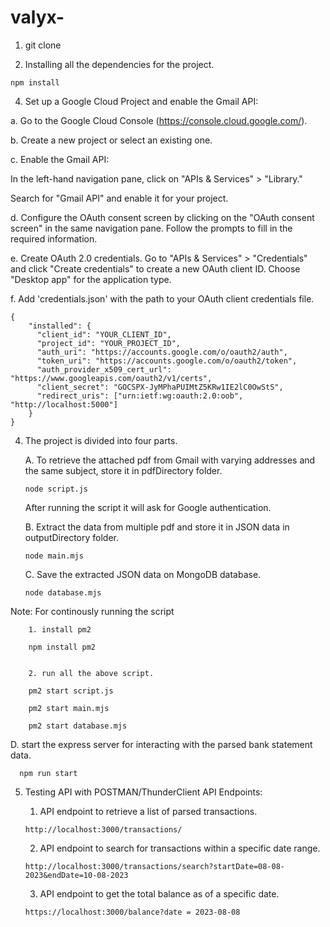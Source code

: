 # valyx-

1. git clone

2. Installing all the dependencies for the project.

  ```
  npm install
  ```
  

4. Set up a Google Cloud Project and enable the Gmail API:

a. Go to the Google Cloud Console (https://console.cloud.google.com/).

b. Create a new project or select an existing one.

c. Enable the Gmail API:


In the left-hand navigation pane, click on "APIs & Services" > "Library."

Search for "Gmail API" and enable it for your project.

d. Configure the OAuth consent screen by clicking on the "OAuth consent screen" in the same navigation pane. Follow the prompts to fill in the required information.

e. Create OAuth 2.0 credentials. Go to "APIs & Services" > "Credentials" and click "Create credentials" to create a new OAuth client ID. Choose "Desktop app" for the application type.

f. Add 'credentials.json' with the path to your OAuth client credentials file.

```
{
    "installed": {
      "client_id": "YOUR_CLIENT_ID",
      "project_id": "YOUR_PROJECT_ID",
      "auth_uri": "https://accounts.google.com/o/oauth2/auth",
      "token_uri": "https://accounts.google.com/o/oauth2/token",
      "auth_provider_x509_cert_url": "https://www.googleapis.com/oauth2/v1/certs",
      "client_secret": "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",
      "redirect_uris": ["urn:ietf:wg:oauth:2.0:oob", "http://localhost:5000"]
    }
}
```

4. The project is divided into four parts.

   A. To retrieve the attached pdf from Gmail with varying addresses and the same subject, store it in pdfDirectory folder.
      ```
     node script.js
      ```
      After running the script it will ask for Google authentication.

   B. Extract the data from multiple pdf and store it in JSON data in outputDirectory folder.
      ```
     node main.mjs
      ```

   C. Save the extracted JSON data on MongoDB database.
      ```
     node database.mjs
      ```


  Note: For continously running the script
  
        1. install pm2

        npm install pm2
       
        
        2. run all the above script.
       
        pm2 start script.js
        
        pm2 start main.mjs
        
        pm2 start database.mjs
   
   D. start the express server for interacting with the parsed bank statement data.
   
     
      npm run start
      

5. Testing API with POSTMAN/ThunderClient
      API Endpoints:
      
      1. API endpoint to retrieve a list of parsed transactions.

       
       http://localhost:3000/transactions/
       

      2. API endpoint to search for transactions within a specific date range.

     
       http://localhost:3000/transactions/search?startDate=08-08-2023&endDate=10-08-2023
      
  

      3. API endpoint to get the total balance as of a specific date.

     
       https://localhost:3000/balance?date = 2023-08-08
      
    

